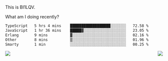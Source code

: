 This is BI1LQV.

What am I doing recently?

<!--START_SECTION:waka-->

```txt
TypeScript   5 hrs 4 mins    ██████████████████░░░░░░░   72.58 %
JavaScript   1 hr 36 mins    █████▓░░░░░░░░░░░░░░░░░░░   23.05 %
Erlang       9 mins          ▓░░░░░░░░░░░░░░░░░░░░░░░░   02.16 %
Other        8 mins          ▒░░░░░░░░░░░░░░░░░░░░░░░░   01.96 %
Smarty       1 min           ░░░░░░░░░░░░░░░░░░░░░░░░░   00.25 %
```

<!--END_SECTION:waka-->
<img align="right" src="https://github-readme-stats.vercel.app/api?username=bi1lqv&show_icons=true&count_private=true">

<img src="https://metrics.lecoq.io/bi1lqv?template=classic&base.activity=0&base.community=0&base.repositories=0&base.metadata=0&isocalendar=1&base=header%2C%20activity%2C%20community%2C%20repositories%2C%20metadata&base.indepth=false&base.hireable=false&isocalendar=false&isocalendar.duration=full-year&config.timezone=Asia%2FShanghai">
